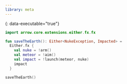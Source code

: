 ```yaml
---
library: meta
---
```


{: data-executable="true"}
```kotlin
import arrow.core.extensions.either.fx.fx

fun saveTheEarth(): Either<NukeException, Impacted> =
  Either.fx {
    val nuke = !arm()
    val meteor = !aim()
    val impact = !launch(meteor, nuke)
    impact
  }

saveTheEarth()
```
